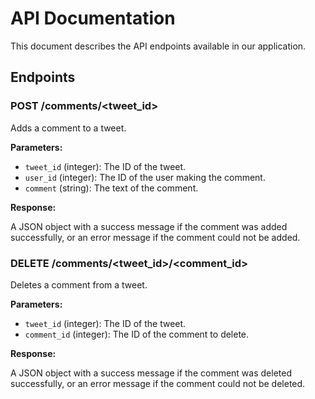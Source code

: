 # API Documentation

This document describes the API endpoints available in our application.

## Endpoints

### POST /comments/<tweet_id>

Adds a comment to a tweet.

**Parameters:**

- `tweet_id` (integer): The ID of the tweet.
- `user_id` (integer): The ID of the user making the comment.
- `comment` (string): The text of the comment.

**Response:**

A JSON object with a success message if the comment was added successfully, or an error message if the comment could not be added.

### DELETE /comments/<tweet_id>/<comment_id>

Deletes a comment from a tweet.

**Parameters:**

- `tweet_id` (integer): The ID of the tweet.
- `comment_id` (integer): The ID of the comment to delete.

**Response:**

A JSON object with a success message if the comment was deleted successfully, or an error message if the comment could not be deleted.